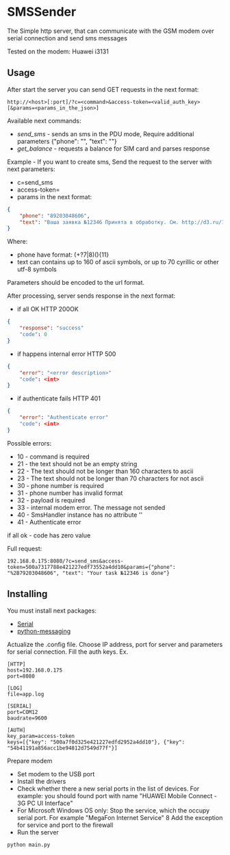 # SMSSender

The Simple http server, that can communicate with the GSM modem over serial connection and send sms messages
 
Tested on the modem: Huawei i3131
## Usage
After start the server you can send GET requests in the next format:
```
http://<host>[:port]/?c=<command>&access-token=<valid_auth_key>[&params=<params_in_the_json>]
```

Available next commands:

 * *send_sms* - sends an sms in the PDU mode, Require additional parameters {"phone": "", "text": ""}
 * *get_balance* - requests a balance for SIM card and parses response

Example -  If you want to create sms, Send the request to the server with next parameters:

 * c=send_sms
 * access-token=<valid auth key>
 * params in the next format:

```json
{
    "phone": "89203048606", 
    "text": "Ваша заявка №12346 Принята в обработку. См. http://d3.ru/1dhk54ff"
}
```
Where:

* phone have format: (\+?7|8)(){11} 
* text can contains up to 160 of ascii symbols, or up to 70 cyrillic or other utf-8 symbols    

Parameters should be encoded to the url format.

After processing, server sends response in the next format:

* if all OK
HTTP 200OK
```json
{
    "response": "success"
    "code": 0
}
```

* if happens internal error
HTTP 500
```json
{
    "error": "<error description>"
    "code": <int>
}
```

* if authenticate fails
HTTP 401
```json
{
    "error": "Authenticate error"
    "code": <int>
}
```
Possible errors:

* 10 - command is required
* 21 - the text should not be an empty string
* 22 - The text should not be longer than 160 characters to ascii
* 23 - The text should not be longer than 70 characters for not ascii
* 30 - phone number is required
* 31 - phone number has invalid format
* 32 - payload is required
* 33 - internal modem error. The message not sended
* 40 - SmsHandler instance has no attribute '<unknown command>'
* 41 - Authenticate error

if all ok - code has zero value

Full request:
```
192.168.0.175:8080/?c=send_sms&access-token=500a7317788e421227edf73552a4dd10&params={"phone": "%2B79203048606", "text": "Your task №12346 is done"}
```

## Installing

You must install next packages:

* [Serial](https://pypi.python.org/pypi/pyserial)
* [python-messaging](https://github.com/pmarti/python-messaging)

Actualize the .config file. Choose IP address, port for server and parameters for serial connection.
Fill the auth keys.
Ex.
```
[HTTP]
host=192.168.0.175
port=8080

[LOG]
file=app.log

[SERIAL]
port=COM12
baudrate=9600

[AUTH]
key_param=access-token
keys=[{"key": "500a7f0d325e421227edfd2952a4dd10"}, {"key": "54b41191a856acc1be94812d7549d77f"}]
```

Prepare modem

* Set modem to the USB port
* Install the drivers
* Check whether there a new serial ports in the list of devices.  For example: you should found port with name "HUAWEI Mobile Connect - 3G PC UI Interface"
* For Microsoft Windows OS only: Stop the service, which the occupy serial port. For example "MegaFon Internet Service"
8 Add the exception for service and port to the firewall
* Run the server

```
python main.py
```